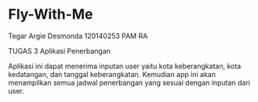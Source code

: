 # Fly-With-Me
Tegar Argie Desmonda
120140253
PAM RA

TUGAS 3 Aplikasi Penerbangan

Aplikasi ini dapat menerima inputan user yaitu kota keberangkatan, kota kedatangan, dan tanggal keberangkatan. Kemudian app ini akan menampilkan semua jadwal penerbangan yang sesuai dengan inputan dari user.
